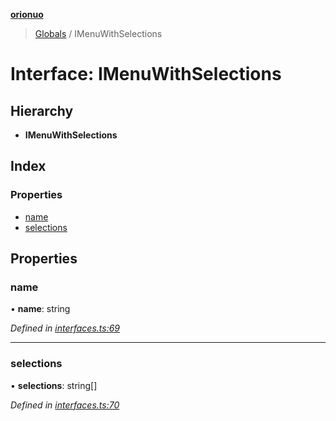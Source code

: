 **[orionuo](../README.md)**

> [Globals](../globals.md) / IMenuWithSelections

# Interface: IMenuWithSelections

## Hierarchy

* **IMenuWithSelections**

## Index

### Properties

* [name](imenuwithselections.md#name)
* [selections](imenuwithselections.md#selections)

## Properties

### name

•  **name**: string

*Defined in [interfaces.ts:69](https://github.com/msviha/orionuo/blob/bbe2852/src/interfaces.ts#L69)*

___

### selections

•  **selections**: string[]

*Defined in [interfaces.ts:70](https://github.com/msviha/orionuo/blob/bbe2852/src/interfaces.ts#L70)*
